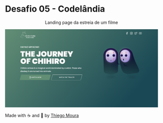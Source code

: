 <p align="center">
<h1>Desafio 05 - Codelândia</h1>
  <p align="center">
    Landing page da estreia de um filme
  </p>
</p>

![Screenshot](./GITHUB/img/screenshot.png "Screenshot")

Made with ☕ and 🤯 by [Thiego Moura](https://thiegomoura.github.io/me/)
